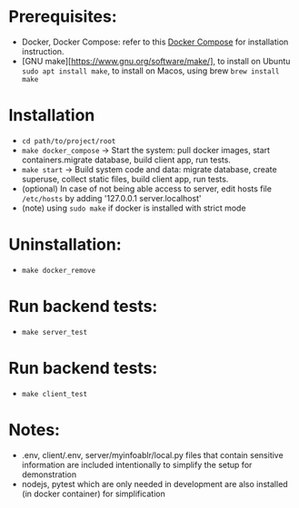 # Prerequisites:
- Docker, Docker Compose: refer to this [Docker Compose](https://docs.docker.com/compose/install/) for installation instruction. 
- [GNU make][https://www.gnu.org/software/make/], to install on Ubuntu `sudo apt install make`, to install on Macos, using brew `brew install make` 

# Installation
- `cd path/to/project/root` 
- `make docker_compose` -> Start the system: pull docker images, start containers.migrate database, build client app, run tests. 
- `make start` -> Build system code and data:  migrate database, create superuse, collect static files,  build client app, run tests. 
- (optional) In case of not being able access to server, edit hosts file `/etc/hosts` by adding '127.0.0.1   server.localhost' 
- (note) using `sudo make` if docker is installed with strict mode 

# Uninstallation:
- `make docker_remove` 

# Run backend tests:
- `make server_test` 

# Run backend tests:
- `make client_test` 

# Notes:
- .env, client/.env, server/myinfoablr/local.py files that contain sensitive information are included intentionally to simplify the setup for demonstration 
- nodejs, pytest which are only needed in development are also installed (in docker container) for simplification



